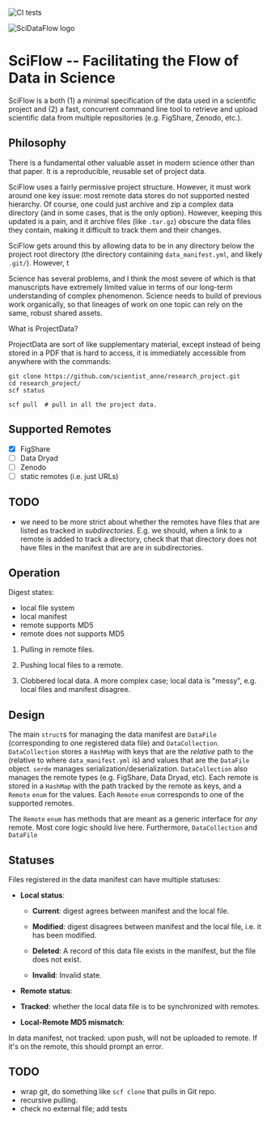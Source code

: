 ![CI tests](https://github.com/vsbuffalo/sciflow/workflows/CI/badge.svg)


![SciDataFlow logo](https://github.com/vsbuffalo/sciflow/blob/a477fc3a7e612ff4c5d89f3b43e2826b8c90f3b8/logo.png)

# SciFlow -- Facilitating the Flow of Data in Science

SciFlow is a both (1) a minimal specification of the data used in a scientific
project and (2) a fast, concurrent command line tool to retrieve and upload
scientific data from multiple repositories (e.g. FigShare, Zenodo, etc.).

## Philosophy 

There is a fundamental other valuable asset in modern science other than that
paper. It is a reproducible, reusable set of project data.

SciFlow uses a fairly permissive project structure. However, it must 
work around one key issue: most remote data stores do not supported
nested hierarchy. Of course, one could just archive and zip a complex 
data directory (and in some cases, that is the only option). However,
keeping this updated is a pain, and it archive files (like `.tar.gz`)
obscure the data files they contain, making it difficult to track
them and their changes.

SciFlow gets around this by allowing data to be in any directory below the
project root directory (the directory containing `data_manifest.yml`, and
likely `.git/`). However, t



Science has several problems, and I think the most severe of which is that
manuscripts have extremely limited value in terms of our long-term
understanding of complex phenomenon. Science needs to build of previous work
organically, so that lineages of work on one topic can rely on the same,
robust shared assets.

What is ProjectData? 

ProjectData are sort of like supplementary material, except instead of being
stored in a PDF that is hard to access, it is immediately accessible from
anywhere with the commands:

    git clone https://github.com/scientist_anne/research_project.git
    cd research_project/
    scf status

    scf pull  # pull in all the project data.


## Supported Remotes

 - [x] FigShare
 - [ ] Data Dryad
 - [ ] Zenodo
 - [ ] static remotes (i.e. just URLs)

## TODO 

 - we need to be more strict about whether the remotes have files that 
   are listed as tracked in *subdirectories*. E.g. we should, when a 
   link to a remote is added to track a directory, check that that
   directory does not have files in the manifest that are are in 
   subdirectories.

## Operation

Digest states:

 - local file system
 - local manifest
 - remote supports MD5 
 - remote does not supports MD5 

1. Pulling in remote files.

2. Pushing local files to a remote.

3. Clobbered local data. A more complex case; local data is "messy", e.g. local
   files and manifest disagree. 






## Design

The main `struct`s for managing the data manifest are `DataFile` (corresponding
to one registered data file) and `DataCollection`. `DataCollection` stores a
`HashMap` with keys that are the *relative* path to the (relative to where
`data_manifest.yml` is) and values that are the `DataFile` object. `serde`
manages serialization/deserialization. `DataCollection` also manages the remote
types (e.g. FigShare, Data Dryad, etc). Each remote is stored in a `HashMap`
with the path tracked by the remote as keys, and a `Remote` `enum` for the
values. Each `Remote` `enum` corresponds to one of the supported remotes.

The `Remote` `enum` has methods that are meant as a generic interface for *any*
remote. Most core logic should live here. Furthermore, `DataCollection` and `DataFile`


## Statuses

Files registered in the data manifest can have multiple statuses: 

 - **Local status**: 
   - **Current**: digest agrees between manifest and the local file.

   - **Modified**: digest disagrees between manifest and the local file, i.e.
     it has been modified.
      
   - **Deleted**: A record of this data file exists in the manifest, but the
     file does not exist.

   - **Invalid**: Invalid state.

 - **Remote status**: 


 - **Tracked**: whether the local data file is to be synchronized with remotes.

 - **Local-Remote MD5 mismatch**: 

In data manifest, not tracked: upon push, will not be uploaded to remote. If
it's on the remote, this should prompt an error.






## TODO

 - wrap git, do something like `scf clone` that pulls in Git repo.
 - recursive pulling.
 - check no external file; add tests


